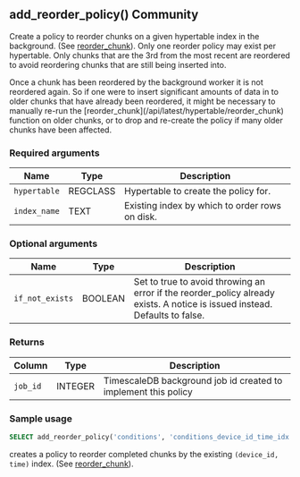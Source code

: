 ## add_reorder_policy() <tag type="community">Community</tag>
Create a policy to reorder chunks on a given hypertable index in the
background. (See [reorder_chunk](/hypertable/reorder_chunk)). Only one reorder policy may
exist per hypertable. Only chunks that are the 3rd from the most recent are
reordered to avoid reordering chunks that are still being inserted into.

<highlight type="tip">
 Once a chunk has been reordered by the background worker it is not 
reordered again. So if one were to insert significant amounts of data in to
older chunks that have already been reordered, it might be necessary to manually
re-run the [reorder_chunk](/api/latest/hypertable/reorder_chunk) function on older chunks, or to drop
and re-create the policy if many older chunks have been affected.
</highlight>

### Required arguments

|Name|Type|Description|
|---|---|---|
| `hypertable` | REGCLASS | Hypertable to create the policy for. |
| `index_name` | TEXT | Existing index by which to order rows on disk. |

### Optional arguments

|Name|Type|Description|
|---|---|---|
| `if_not_exists` | BOOLEAN |  Set to true to avoid throwing an error if the reorder_policy already exists. A notice is issued instead. Defaults to false. |

### Returns

|Column|Type|Description|
|---|---|---|
|`job_id`| INTEGER | TimescaleDB background job id created to implement this policy|


### Sample usage


```sql
SELECT add_reorder_policy('conditions', 'conditions_device_id_time_idx');
```

creates a policy to reorder completed chunks by the existing `(device_id, time)` index. (See [reorder_chunk](/hypertable/reorder_chunk)).
